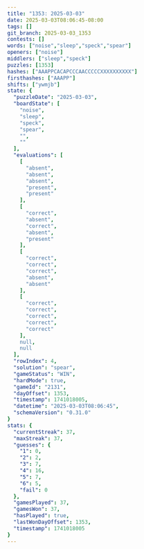 ```yaml
---
title: "1353: 2025-03-03"
date: 2025-03-03T08:06:45-08:00
tags: []
git_branch: 2025-03-03_1353
contests: []
words: ["noise","sleep","speck","spear"]
openers: ["noise"]
middlers: ["sleep","speck"]
puzzles: [1353]
hashes: ["AAAPPCACAPCCCAACCCCCXXXXXXXXXX"]
firsthashes: ["AAAPP"]
shifts: ["ywmjb"]
state: {
  "puzzleDate": "2025-03-03",
  "boardState": [
    "noise",
    "sleep",
    "speck",
    "spear",
    "",
    ""
  ],
  "evaluations": [
    [
      "absent",
      "absent",
      "absent",
      "present",
      "present"
    ],
    [
      "correct",
      "absent",
      "correct",
      "absent",
      "present"
    ],
    [
      "correct",
      "correct",
      "correct",
      "absent",
      "absent"
    ],
    [
      "correct",
      "correct",
      "correct",
      "correct",
      "correct"
    ],
    null,
    null
  ],
  "rowIndex": 4,
  "solution": "spear",
  "gameStatus": "WIN",
  "hardMode": true,
  "gameId": "2131",
  "dayOffset": 1353,
  "timestamp": 1741018005,
  "datetime": "2025-03-03T08:06:45",
  "schemaVersion": "0.31.0"
}
stats: {
  "currentStreak": 37,
  "maxStreak": 37,
  "guesses": {
    "1": 0,
    "2": 2,
    "3": 7,
    "4": 16,
    "5": 7,
    "6": 5,
    "fail": 0
  },
  "gamesPlayed": 37,
  "gamesWon": 37,
  "hasPlayed": true,
  "lastWonDayOffset": 1353,
  "timestamp": 1741018005
}
---
```

<!-- more -->
